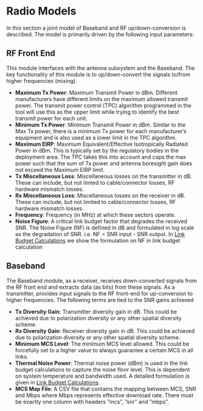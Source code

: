 # Radio Models

In this section a joint model of Baseband and RF up/down-conversion is
described. The model is primarily driven by the following input parameters:

## RF Front End

This module interfaces with the antenna subsystem and the Baseband. The key
functionality of this module is to up/down-convert the signals to/from higher
frequencies (mixing).

- **Maximum Tx Power**: Maximum Transmit Power in dBm. Different manufacturers
  have different limits on the maximum allowed transmit power. The transmit
  power control (TPC) algorithm programmed in the tool will use this as the
  upper limit while trying to identify the best transmit power for each unit.
- **Minimum Tx Power**: Minimum Transmit Power in dBm. Similar to the Max Tx
  power, there is a minimum Tx power for each manufacturer’s equipment and is
  also used as a lower limit in the TPC algorithm.
- **Maximum EIRP**: Maximum Equivalent/Effective Isotropically Radiated Power
  in dBm. This is typically set by the regulatory bodies in the deployment area.
  The TPC takes this into account and caps the max power such that the sum of
  Tx power and antenna boresight gain does not exceed the Maximum EIRP limit.
- **Tx Miscellaneous Loss**: Miscellaneous losses on the transmitter in dB.
  These can include, but not limted to cable/connector losses, RF hardware
  mismatch losses.
- **Rx Miscellaneous Loss**: Miscellaneous losses on the receiver in dB.
  These can include, but not limited to cable/connector losses, RF hardware
  mismatch losses.
- **Frequency**: Frequency (in MHz) at which these sectors operate.
- **Noise Figure**: A critical link budget factor that degrades the received
  SNR. The Noise Figure (NF) is defined in dB and formulated in log scale as
  the degradation of SNR. i.e. NF = SNR input - SNR output. In
  [Link Budget Calculations](Link_Budget_Calculations.md) we
  show the formulation on NF in link budget calculation

## Baseband


The Baseband module, as a receiver, receives down-converted signals from the RF
front end and extracts data (as bits) from these signals. As a transmitter,
provides input signals to the RF front-end for up-conversion to higher
frequencies. The following terms are tied to the SNR gains achieved

- **Tx Diversity Gain**: Transmitter diversity gain in dB. This could be
  achieved due to polarization diversity or any other spatial diversity scheme.
- **Rx Diversity Gain**: Receiver diversity gain in dB. This could be achieved
  due to polarization diversity or any other spatial diversity scheme.
- **Minimum MCS Level**: The minimum MCS level allowed. This could be forcefully
  set to a higher value to always guarantee a certain MCS in all links.
- **Thermal Noise Power**: Thermal noise power (dBm) is used in the link budget
  calculations to capture the noise floor level. This is dependent on system
  temperature and bandwidth used. A detailed formulation is given in
  [Link Budget Calculations](Link_Budget_Calculations.md).
- **MCS Map File**: A CSV file that contains the mapping between MCS, SNR and
  Mbps where Mbps represents effective download rate. There must be exactly
  one column with headers ”mcs”, ”snr” and ”mbps”.
